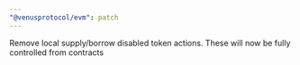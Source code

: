 ```yaml
---
"@venusprotocol/evm": patch
---
```


Remove local supply/borrow disabled token actions. These will now be fully controlled from contracts
